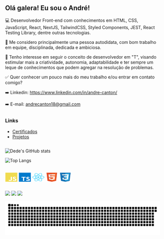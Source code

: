 ## Olá galera! Eu sou o André! 

💻 Desenvolvedor Front-end com conhecimentos em HTML, CSS, JavaScript, React, NextJS, TailwindCSS, Styled Components, JEST, React Testing Library, dentre outras tecnologias.

👤 Me considero principalmente uma pessoa autodidata, com bom trabalho em equipe, disciplinada, dedicada e ambiciosa.

🚀 Tenho interesse em seguir o conceito de desenvolvedor em "T", visando estimular mais a criatividade, autonomia, adaptabilidade e ter sempre um leque de conhecimentos que podem agregar na resolução de problemas.

✅ Quer conhecer um pouco mais do meu trabalho e/ou entrar em contato comigo?

➡️ Linkedin: https://www.linkedin.com/in/andre-canton/

➡️ E-mail: andrecanton18@gmail.com
##

### Links
- [Certificados](https://github.com/dedecanton/certificates)
- [Projetos](https://github.com/dedecanton/)
##
![Dede's GitHub stats](https://github-readme-stats.vercel.app/api?username=dedecanton&show_icons=true&theme=dracula)

![Top Langs](https://github-readme-stats.vercel.app/api/top-langs/?username=dedecanton&theme=dracula&layout=compact)



<div style="display: inline_block"><br>
  <img align="center" alt="Dede-Js" height="30" width="40" src="https://raw.githubusercontent.com/devicons/devicon/master/icons/javascript/javascript-plain.svg">
  <img align="center" alt="Dede-Ts" height="30" width="40" src="https://raw.githubusercontent.com/devicons/devicon/master/icons/typescript/typescript-plain.svg">
  <img align="center" alt="Dede-React" height="30" width="40" src="https://raw.githubusercontent.com/devicons/devicon/master/icons/react/react-original.svg">
  <img align="center" alt="Dede-HTML" height="30" width="40" src="https://raw.githubusercontent.com/devicons/devicon/master/icons/html5/html5-original.svg">
  <img align="center" alt="Dede-CSS" height="30" width="40" src="https://raw.githubusercontent.com/devicons/devicon/master/icons/css3/css3-original.svg">
</div>
  
##
  
<div>
<a href="https://instagram.com/dede_canton" target="_blank"><img src="https://img.shields.io/badge/-Instagram-%23E4405F?style=for-the-badge&logo=instagram&logoColor=white" target="_blank"></a>
<a href = "mailto:andrecanton18@gmail.com"><img src="https://img.shields.io/badge/-Gmail-%23333?style=for-the-badge&logo=gmail&logoColor=white" target="_blank"></a>
<a href="https://www.linkedin.com/in/andre-canton" target="_blank"><img src="https://img.shields.io/badge/-LinkedIn-%230077B5?style=for-the-badge&logo=linkedin&logoColor=white" target="_blank"></a> 

</div>
  
  ![Snake animation](https://github.com/dedecanton/dedecanton/blob/output/github-contribution-grid-snake.svg)
